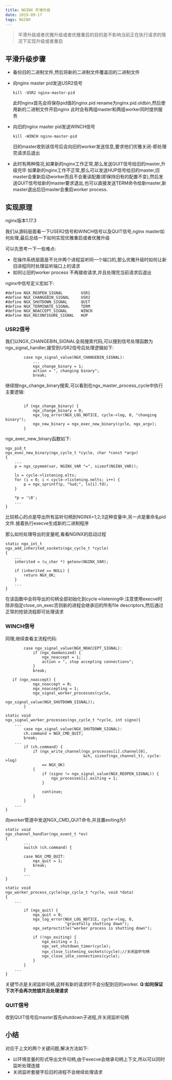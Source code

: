 ```yaml
---
title: NGINX 平滑升级
date: 2019-09-17
tags: NGINX
---
```


>平滑升级或者优雅升级或者优雅重启的目的是不影响当前正在执行请求的情况下实现升级或者重启

## 平滑升级步骤

* 备份旧的二进制文件,然后将新的二进制文件覆盖旧的二进制文件
* 向nginx master pid发送USR2信号
    ```
    kill -USR2 nginx-master-pid
    ```
    此时nginx首先会将保存pid值的nginx.pid rename为nginx.pid.oldbin,然后使用新的二进制文件开启nginx
    此时会有两组master和两组worker同时提供服务
* 向旧的nginx master pid发送WINCH信号
    ```
    kill -WINCH nginx-master-pid
    ```
    旧的master收到该信号后会向旧的worker发送信息,要求他们优雅关闭-即处理完请求后退出

* 此时有两种情况,如果新的nginx工作正常,那么发送QUIT信号给旧的master,升级完毕
  如果新的nginx工作不正常,那么可以发送HUP信号给旧的master,旧master会重新启动worker而且不会重读配置(即保持旧有的配置不变),然后发送QUIT信号给新的master要求退出,也可以直接发送TERM命令给新master,新master退出后旧master会重启worker process.


## 实现原理
nginx版本1.17.3

我们从源码层面看一下USER2信号和WINCH信号以及QUIT信号,nginx master如何处理,最后总结一下如何实现优雅重启或者优雅升级

可以先思考一下一些难点:
* 在操作系统层面是不允许两个进程监听同一个端口的,那么优雅升级时如何让新旧进程同时处理监听端口上的请求
* 如何让旧的worker process 不再接收请求,并且处理完当前请求后退出

nginx中信号定义宏如下:

```
#define NGX_REOPEN_SIGNAL        USR1
#define NGX_CHANGEBIN_SIGNAL     USR2
#define NGX_SHUTDOWN_SIGNAL      QUIT
#define NGX_TERMINATE_SIGNAL     TERM
#define NGX_NOACCEPT_SIGNAL      WINCH
#define NGX_RECONFIGURE_SIGNAL   HUP
```

### USR2信号

我们以NGX_CHANGEBIN_SIGNAL全局搜索代码,可以搜到信号处理函数为ngx_signal_handler,接受到USR2信号后处理逻辑如下:
```
        case ngx_signal_value(NGX_CHANGEBIN_SIGNAL):
            ...
            ngx_change_binary = 1;
            action = ", changing binary";
            break;
```

继续按ngx_change_binary搜索,可以看到在ngx_master_process_cycle中执行主要逻辑:
```

        if (ngx_change_binary) {
            ngx_change_binary = 0;
            ngx_log_error(NGX_LOG_NOTICE, cycle->log, 0, "changing binary");
            ngx_new_binary = ngx_exec_new_binary(cycle, ngx_argv);
        }
```
ngx_exec_new_binary函数如下:
```
ngx_pid_t
ngx_exec_new_binary(ngx_cycle_t *cycle, char *const *argv)
{
    ...
    p = ngx_cpymem(var, NGINX_VAR "=", sizeof(NGINX_VAR));

    ls = cycle->listening.elts;
    for (i = 0; i < cycle->listening.nelts; i++) {
        p = ngx_sprintf(p, "%ud;", ls[i].fd);
    }

    *p = '\0';
    ...
}
```
比较核心的点是导出所有监听句柄到NGINX=1;2;3这种变量中,另一点是重命名pid文件.接着执行execve生成新的二进制程序

那么如何处理导出的变量呢,看看NGINX的启动过程

```
static ngx_int_t
ngx_add_inherited_sockets(ngx_cycle_t *cycle)
{
    ...
    inherited = (u_char *) getenv(NGINX_VAR);

    if (inherited == NULL) {
        return NGX_OK;
    }
    ...
}
```
在该函数中会将导出的句柄全部初始化到cycle->listening中.注意使用execve时除非指定close_on_exec否则新的进程会继承旧的所有file descriptors,然后通过正常的抢锁流程即可处理请求


### WINCH信号

同理,继续查看主流程代码:

```
        case ngx_signal_value(NGX_NOACCEPT_SIGNAL):
            if (ngx_daemonized) {
                ngx_noaccept = 1;
                action = ", stop accepting connections";
            }
            break;
```

```
   if (ngx_noaccept) {
            ngx_noaccept = 0;
            ngx_noaccepting = 1;
            ngx_signal_worker_processes(cycle,
                                        ngx_signal_value(NGX_SHUTDOWN_SIGNAL));
        }
```

```
static void
ngx_signal_worker_processes(ngx_cycle_t *cycle, int signo){
    ...
        case ngx_signal_value(NGX_SHUTDOWN_SIGNAL):
        ch.command = NGX_CMD_QUIT;
        break;
    ...
        if (ch.command) {
            if (ngx_write_channel(ngx_processes[i].channel[0],
                                  &ch, sizeof(ngx_channel_t), cycle->log)
                == NGX_OK)
            {
                if (signo != ngx_signal_value(NGX_REOPEN_SIGNAL)) {
                    ngx_processes[i].exiting = 1;
                }

                continue;
            }
        }
    ...
}
```
向worker管道中发送NGX_CMD_QUIT命令,并且置exiting为1

```
static void
ngx_channel_handler(ngx_event_t *ev)
{
        ...
        switch (ch.command) {

        case NGX_CMD_QUIT:
            ngx_quit = 1;
            break;
        }
        ...
}
```

```
static void
ngx_worker_process_cycle(ngx_cycle_t *cycle, void *data)
{
    ...

        if (ngx_quit) {
            ngx_quit = 0;
            ngx_log_error(NGX_LOG_NOTICE, cycle->log, 0,
                          "gracefully shutting down");
            ngx_setproctitle("worker process is shutting down");

            if (!ngx_exiting) {
                ngx_exiting = 1;
                ngx_set_shutdown_timer(cycle);
                ngx_close_listening_sockets(cycle);//关闭监听句柄
                ngx_close_idle_connections(cycle);
            }
        }
    ...
}
```
关键节点是关闭监听句柄,这样有新的请求时不会分配到旧的worker.
**Q:如何保证下次不会再次抢锁并且处理请求**

### QUIT信号
收到QUIT信号后master首先shutdown子进程,并关闭监听句柄

##  小结
对应于上文的两个关键问题,解决方法如下:
* 以环境变量的形式导出文件句柄,由于execve会继承句柄上下文,所以可以同时监听处理连接
* 关闭监听套接字后旧的进程不会继续处理请求

